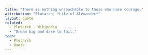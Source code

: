 ```yaml
---
title: "There is nothing unreachable to those who have courage."
attribution: "Plutarch, *Life of Alexander*"
layout: quote
related:
  - Plutarch - Wikipedia
  - "Dream big and dare to fail."
tags:
  - Plutarch
  - Quote
---
```

